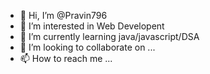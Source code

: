 - 👋 Hi, I’m @Pravin796
- 👀 I’m interested in Web Developent 
- 🌱 I’m currently learning java/javascript/DSA
- 💞️ I’m looking to collaborate on ...
- 📫 How to reach me ...

<!---
Pravin796/Pravin796 is a ✨ special ✨ repository because its `README.md` (this file) appears on your GitHub profile.
You can click the Preview link to take a look at your changes.
--->
